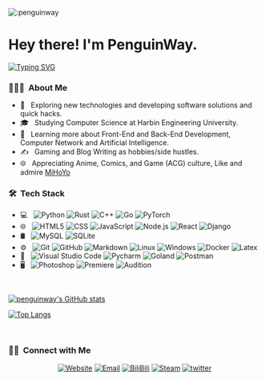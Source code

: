 ![:penguinway](https://count.getloli.com/get/@:penguinway)
<h1> Hey there! I'm PenguinWay.</h1>

[![Typing SVG](https://readme-typing-svg.demolab.com?font=Fira+Code&weight=700&size=26&duration=3000&pause=1000&color=77E3FF&center=%E9%94%99%E8%AF%AF%E7%9A%84&vCenter=%E9%94%99%E8%AF%AF%E7%9A%84&multiline=true&repeat=%E7%9C%9F%E7%9A%84&random=%E9%94%99%E8%AF%AF%E7%9A%84&width=600&height=100&lines=TECH+OTAKUS+SAVE+THE+WORLD;%E6%8A%80%E6%9C%AF%E5%AE%85%E6%8B%AF%E6%95%91%E4%B8%96%E7%95%8C)](https://git.io/typing-svg)

<h3> 👨🏻‍💻  About Me </h3>

- 🤔 &nbsp; Exploring new technologies and developing software solutions and quick hacks.
- 🎓 &nbsp; Studying Computer Science at Harbin Engineering University.
- 🌱 &nbsp; Learning more about Front-End and Back-End Development, Computer Network and Artificial Intelligence.
- ✍️ &nbsp; Gaming and Blog Writing as hobbies/side hustles.
- 🌐 &nbsp; Appreciating Anime, Comics, and Game (ACG) culture, Like and admire [MiHoYo](https://www.mihoyo.com/)

<h3> 🛠  Tech Stack</h3>

- 💻 &nbsp;
  ![Python](https://img.shields.io/badge/-Python-333333?style=flat&logo=python)
  ![Rust](https://img.shields.io/badge/-Rust-333333?style=flat&logo=Rust&logoColor=007396)
  ![C++](https://img.shields.io/badge/-C++-333333?style=flat&logo=C%2B%2B&logoColor=00599C)
  ![Go](https://img.shields.io/badge/-Go-333333?style=flat&logo=Go)
  ![PyTorch](https://img.shields.io/badge/-PyTorch-333333?style=flat&logo=PyTorch&logoColor=EE4C2C)
- 🌐 &nbsp;
  ![HTML5](https://img.shields.io/badge/-HTML5-333333?style=flat&logo=HTML5)
  ![CSS](https://img.shields.io/badge/-CSS-333333?style=flat&logo=CSS3&logoColor=1572B6)
  ![JavaScript](https://img.shields.io/badge/-JavaScript-333333?style=flat&logo=javascript)
  ![Node.js](https://img.shields.io/badge/-Node.js-333333?style=flat&logo=node.js)
  ![React](https://img.shields.io/badge/-React-333333?style=flat&logo=react)
  ![Django](https://img.shields.io/badge/-Django-333333?style=flat&logo=django&logoColor=092E20)
- 🛢 &nbsp;
  ![MySQL](https://img.shields.io/badge/-MySQL-333333?style=flat&logo=mysql)
  ![SQLite](https://img.shields.io/badge/-SQLite-333333?style=flat&logo=sqlite)
- ⚙️ &nbsp;
  ![Git](https://img.shields.io/badge/-Git-333333?style=flat&logo=git)
  ![GitHub](https://img.shields.io/badge/-GitHub-333333?style=flat&logo=github)
  ![Markdown](https://img.shields.io/badge/-Markdown-333333?style=flat&logo=markdown)
  ![Linux](https://img.shields.io/badge/-Linux-333333?style=flat&logo=linux)
  ![Windows](https://img.shields.io/badge/-Windows-333333?style=flat&logo=windows)
  ![Docker](https://img.shields.io/badge/-Docker-333333?style=flat&logo=docker)
  ![Latex](https://img.shields.io/badge/-Latex-333333?style=flat&logo=latex)
- 🔧 &nbsp;
  ![Visual Studio Code](https://img.shields.io/badge/-Visual%20Studio%20Code-333333?style=flat&logo=visual-studio-code&logoColor=007ACC)
  ![Pycharm](https://img.shields.io/badge/-Pycharm-333333?style=flat&logo=pycharm)
  ![Goland](https://img.shields.io/badge/-Goland-333333?style=flat&logo=go&logoColor=blue)
  ![Postman](https://img.shields.io/badge/-Postman-333333?style=flat&logo=postman)
- 🖥 &nbsp;
  ![Photoshop](https://img.shields.io/badge/-Photoshop-333333?style=flat&logo=adobe-photoshop)
  ![Premiere](https://img.shields.io/badge/-Premiere-333333?style=flat&logo=adobe-premiere-pro)
  ![Audition](https://img.shields.io/badge/-Audition-333333?style=flat&logo=adobe-audition)

<br/>

[![penguinway's GitHub stats](https://github-readme-stats.vercel.app/api?username=penguinway&count_private=true&show_icons=true)](https://github.com/anuraghazra/github-readme-stats)

[![Top Langs](https://github-readme-stats.vercel.app/api/top-langs/?username=penguinway)](https://github.com/anuraghazra/github-readme-stats)


<br/>

<h3> 🤝🏻  Connect with Me </h3>

<p align="center">
<a href="https://www.penguinway.space/"><img alt="Website" src="https://img.shields.io/badge/Website-penguinway.space-blue?style=flat-square&logo=google-chrome"></a>
<a href="mailto:penguinloveyousa@gmail.com"><img alt="Email" src="https://img.shields.io/badge/Email-penguinloveyousa@gmail.com-blue?style=flat-square&logo=gmail"></a>
<a href="https://space.bilibili.com/97182091"><img alt="BiliBili" src="https://img.shields.io/badge/BiliBili-blue?style=flat-square&logo=bilibili"></a>
<a href="https://steamcommunity.com/id/penguinway/"><img alt="Steam" src="https://img.shields.io/badge/Steam-penguinway-blue?style=flat-square&logo=steam"></a>
<a href="https://twitter.com/PenguinsWay"><img alt="twitter" src="https://img.shields.io/badge/Twitter-penguinway-blue?style=flat-square&logo=twitter"></a>
</p>
